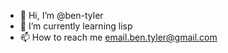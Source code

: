 - 👋 Hi, I’m @ben-tyler
- 🌱 I’m currently learning lisp
- 📫 How to reach me email.ben.tyler@gmail.com

<!---
ben-tyler/ben-tyler is a ✨ special ✨ repository because its `README.md` (this file) appears on your GitHub profile.
You can click the Preview link to take a look at your changes.
--->
